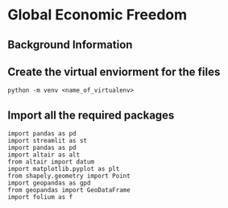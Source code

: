 # Global Economic Freedom

## Background Information

## Create the virtual enviorment for the files
```
python -m venv <name_of_virtualenv>

```

## Import all the required packages
```
import pandas as pd
import streamlit as st
import pandas as pd
import altair as alt
from altair import datum
import matplotlib.pyplot as plt
from shapely.geometry import Point
import geopandas as gpd
from geopandas import GeoDataFrame
import folium as f
```

##

